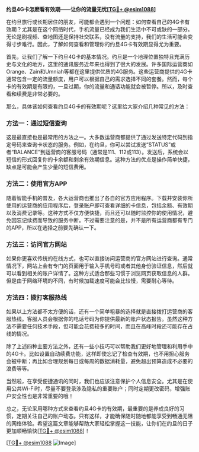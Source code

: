 **约旦4G卡怎麽看有效期——让你的流量无忧[[TG💪+ @esim1088](https://t.me/s/esim1088)]**

在约旦旅行或长期居住的朋友，可能都会遇到一个问题：如何查看自己的4G卡有效期？尤其是在这个网络时代，手机流量已经成为我们生活中不可或缺的一部分。无论是刷视频、查地图还是保持社交联系，没有流量的支持，我们的生活可能会变得寸步难行。因此，了解如何查看和管理你的约旦4G卡有效期显得尤为重要。

首先，让我们了解一下约旦4G卡的基本情况。约旦是一个地理位置独特且充满历史与文化的地方，这里的通讯服务近年来也得到了很大的发展。许多国际运营商如Orange、Zain和Umniah等都在这里提供优质的4G服务。这些运营商提供的4G卡通常包含一定的流量额度，用户可以根据自己的需求选择不同的套餐。然而，每个卡的有效期是有限的，一旦过期，你的流量和通话功能就会被暂停。所以，及时查看和续费是非常必要的。

那么，具体该如何查看约旦4G卡的有效期呢？这里给大家介绍几种常见的方法：

### 方法一：通过短信查询

这是最直接也是最常用的方法之一。大多数运营商都提供了通过发送特定代码到指定号码来查询卡状态的服务。例如，在约旦，你可以尝试发送“STATUS”或者“BALANCE”到运营商的客服号码（通常是111、112或113）。发送后，系统会以短信的形式回复你的卡余额和剩余有效期信息。这种方法的优点是操作简单快捷，缺点是可能会产生少量的短信费用。

### 方法二：使用官方APP

随着智能手机的普及，各大运营商也推出了各自的官方应用程序。下载并安装你所使用的运营商的应用程序后，登录账户即可查看详细的卡信息，包括余额、有效期以及消费记录等。这种方式不仅方便快捷，而且还可以随时监控你的使用情况，避免因忘记续费而导致的服务中断。不过需要注意的是，并不是所有运营商都有专门的APP，所以在选择之前要先确认一下。

### 方法三：访问官方网站

如果你更喜欢传统的在线方式，也可以直接访问运营商的官方网站进行查询。通常情况下，网站上会有专门的页面用于输入手机号码或者其他身份验证信息，然后就可以看到相关的账户详情了。这种方式适合那些习惯于浏览网页获取信息的人群。但是由于网络环境的不同，有时候加载速度可能会比较慢，需要耐心等待。

### 方法四：拨打客服热线

如果以上方法都不太方便的话，还有一个简单粗暴的选择就是直接拨打运营商的客服热线。客服人员会根据你的电话号码为你提供最新的账户状态报告。虽然这种方法不需要任何技术手段，但可能会花费较多的时间，而且在高峰时段还可能存在占线的情况。

除了上述四种主要方法之外，还有一些小技巧可以帮助我们更好地管理和利用手中的4G卡。比如设置自动续费功能，这样即使忘记了检查有效期，也不用担心服务会被中断；再比如合理规划每日或每周的数据消耗量，避免超出预算造成不必要的浪费等等。

当然啦，在享受便捷通讯的同时，我们也应该注意保护个人信息安全。尤其是在使用公共Wi-Fi时，尽量不要登录涉及隐私的重要账户；同时定期更改密码，增强账户安全性也是非常重要的哦！

总之，无论采用哪种方式来查看约旦4G卡的有效期，最重要的是养成良好的习惯，定期关注自己的账户动态。只有这样，才能确保随时随地都能享受到畅通无阻的网络体验。希望这篇文章能够帮助大家轻松掌握这一技能，让你们在约旦的日子更加顺畅愉快[[TG💪+ @esim1088](https://t.me/s/esim1088)]！

[[TG💪+ @esim1088](https://t.me/s/esim1088) ![Image](https://i.postimg.cc/4NQfJmqS/Snipaste-2025-05-13-00-14-12.png)]